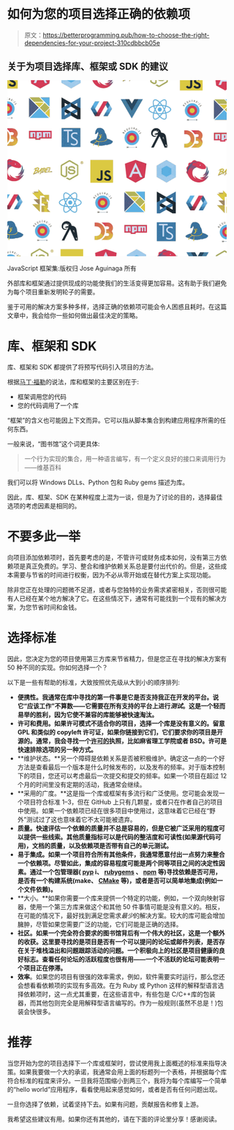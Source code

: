# 如何为您的项目选择正确的依赖项

> 原文：<https://betterprogramming.pub/how-to-choose-the-right-dependencies-for-your-project-310cdbbcb05e>

## 关于为项目选择库、框架或 SDK 的建议

![](img/4ec9b72e79c210c9c64463ea896e149f.png)

JavaScript 框架集:版权归 Jose Aguinaga 所有

外部库和框架通过提供现成的功能使我们的生活变得更加容易。这有助于我们避免为每个项目重新发明轮子的需要。

鉴于可用的解决方案多种多样，选择正确的依赖项可能会令人困惑且耗时。在这篇文章中，我会给你一些如何做出最佳决定的策略。

# 库、框架和 SDK

库、框架和 SDK 都提供了将预写代码引入项目的方法。

根据[马丁·福勒](https://martinfowler.com/bliki/InversionOfControl.html)的说法，库和框架的主要区别在于:

*   框架调用您的代码
*   您的代码调用了一个库

“框架”的含义也可能因上下文而异。它可以指从脚本集合到构建应用程序所需的任何东西。

一般来说，“图书馆”这个词更具体:

> 一个行为实现的集合，用一种语言编写，有一个定义良好的接口来调用行为——维基百科

我们可以将 Windows DLLs、Python 包和 Ruby gems 描述为库。

因此，库、框架、SDK 在某种程度上混为一谈，但是为了讨论的目的，选择最佳选项的考虑因素是相同的。

# 不要多此一举

向项目添加依赖项时，首先要考虑的是，不管许可或财务成本如何，没有第三方依赖项是真正免费的。学习、整合和维护依赖关系总是要付出代价的。但是，这些成本需要与节省的时间进行权衡，因为不必从零开始或在替代方案上实现功能。

除非您正在处理的问题微不足道，或者与您独特的业务需求紧密相关，否则很可能有人已经在某个地方解决了它。在这些情况下，通常有可能找到一个现有的解决方案，为您节省时间和金钱。

# 选择标准

因此，您决定为您的项目使用第三方库来节省精力，但是您正在寻找的解决方案有 50 种不同的实现。你如何选择一个？

以下是一些有帮助的标准，大致按照优先级从大到小的顺序排列:

*   **便携性。我通常在库中寻找的第一件事是它是否支持我正在开发的平台。说它“应该工作”不算数——它需要在所有支持的平台上进行*测试*。这是一个轻而易举的胜利，因为它使不兼容的库能够被快速淘汰。**
*   **许可和费用。如果许可模式不适合你的项目，选择一个库是没有意义的。留意 GPL 和类似的 copyleft 许可证，如果你链接到它们，它们要求你的项目是开源的。通常，我会寻找一个[许可的](https://en.wikipedia.org/wiki/Permissive_software_license)执照，比如麻省理工学院或者 BSD。许可是快速排除选项的另一种方式。**
*   **维护状态。**另一个障碍是依赖关系是否被积极维护。确定这一点的一个好方法是查看最后一个版本是什么时候发布的，以及发布的频率。对于版本控制下的项目，您还可以考虑最后一次提交和提交的频率。如果一个项目在超过 12 个月的时间里没有定期的活动，我通常会继续。
*   **采用的广度。**这是指一个库或框架有多流行和广泛使用。您可能会发现一个项目符合标准 1–3，但在 GitHub 上只有几颗星，或者只在作者自己的项目中使用。如果一个依赖项已经在很多项目中使用过，这意味着它已经在“野外”测试过了这也意味着它不太可能被遗弃。
*   **质量。快速评估一个依赖的质量并不总是容易的，但是它被广泛采用的程度可以提供一些线索。其他质量指标可以是代码的整洁度和可读性(如果源代码可用)，文档的质量，以及依赖项是否带有自己的单元测试。**
*   **易于集成。如果一个项目符合所有其他条件，我通常愿意付出一点努力来整合一个依赖项。尽管如此，集成的容易程度可能是两个同等项目之间的决定性因素。通过一个包管理器( [pyp](https://pypi.org) i、 [rubygems](https://rubygems.org) 、 [npm](https://www.npmjs.com) 等)寻找依赖是否可用，是否有一个构建系统(make、 [CMake](https://cmake.org) 等)，或者是否可以简单地集成(例如一个文件依赖)。**
*   **大小。**如果你需要一个库来提供一个特定的功能，例如，一个双向映射容器，使用一个第三方库来做这个和其他 50 件事情可能是没有意义的。相反，在可能的情况下，最好找到满足您需求*最少*的解决方案。较大的库可能会增加臃肿，尽管如果您需要广泛的功能，它们可能是正确的选择。
*   **社区。如果一个完全符合要求的图书馆背后有一个伟大的社区，这是一个额外的收获。这里要寻找的是项目是否有一个可以提问的论坛或邮件列表，是否存在关于堆栈溢出和问题跟踪活动的问题。一个积极向上的社区是项目健康的良好标志。查看任何论坛的活跃程度也很有用——一个不活跃的论坛可能表明一个项目正在停滞。**
*   **效率**。如果您的项目有很强的效率需求，例如，软件需要实时运行，那么您还会想看看依赖项的实现有多高效。在为 Ruby 或 Python 这样的解释型语言选择依赖项时，这一点尤其重要，在这些语言中，有些包是 C/C++库的包装器，而其他包则完全是用解释型语言编写的。作为一般规则(虽然不总是！)包装会快很多。

# 推荐

当您开始为您的项目选择下一个库或框架时，尝试使用我上面概述的标准来指导决策。如果我要做一个大的承诺，我通常会用上面的标题列一个表格，并根据每个库符合标准的程度来评分。一旦我将范围缩小到两三个，我将为每个库编写一个简单的“hello world”应用程序，看看使用起来感觉如何，或者是否有任何问题出现。

一旦你选择了依赖，试着坚持下去。如果有问题，贡献报告和修复上游。

我希望这些建议有用。如果你还有其他的，请在下面的评论里分享！感谢阅读。